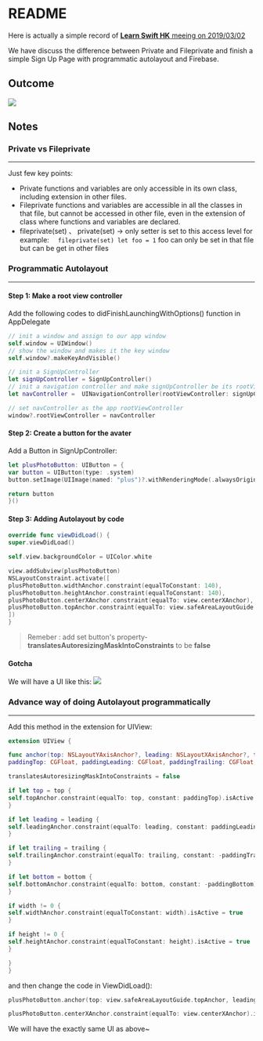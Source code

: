 # README

Here is actually a simple record of [**Learn Swift HK** meeing on 2019/03/02](https://www.meetup.com/Learn-Swift-HK/events/256881188/)

We have discuss the difference between Private and Fileprivate and finish a simple Sign Up Page with programmatic autolayout and Firebase.

## Outcome
![](https://i.imgur.com/b1AT5lA.png)

## Notes




### **Private vs Fileprivate**
---

Just few key points:

- Private functions and variables are only accessible in its own class, including extension in other files.
- Fileprivate functions and variables are accessible in all the classes in that file, but cannot be accessed in other file, even in the extension of class where functions and variables are declared.
- fileprivate(set) 、 private(set) -> only setter is set to this access level
for example: `   fileprivate(set) let foo = 1 ` 
foo can only be set in that file but can be get in other files



### **Programmatic Autolayout**


---



#### Step 1: Make a root view controller


Add the following codes to didFinishLaunchingWithOptions() function in AppDelegate

```swift
// init a window and assign to our app window
self.window = UIWindow() 
// show the window and makes it the key window
self.window?.makeKeyAndVisible() 

// init a SignUpController
let signUpController = SignUpController()
// init a navigation controller and make signUpController be its rootViewController
let navController =  UINavigationController(rootViewController: signUpController)

// set navController as the app rootViewController 
window?.rootViewController = navController

```

#### Step 2: Create a button for the avater

Add a Button in SignUpController:

```swift
let plusPhotoButton: UIButton = {
var button = UIButton(type: .system)
button.setImage(UIImage(named: "plus")?.withRenderingMode(.alwaysOriginal), for: .normal)  // withRenderingMode -> default is showing the image with tint color

return button
}()

```
#### Step 3: Adding Autolayout by code

```swift
override func viewDidLoad() {
super.viewDidLoad()

self.view.backgroundColor = UIColor.white

view.addSubview(plusPhotoButton)
NSLayoutConstraint.activate([
plusPhotoButton.widthAnchor.constraint(equalToConstant: 140),
plusPhotoButton.heightAnchor.constraint(equalToConstant: 140),
plusPhotoButton.centerXAnchor.constraint(equalTo: view.centerXAnchor),
plusPhotoButton.topAnchor.constraint(equalTo: view.safeAreaLayoutGuide.topAnchor, constant: 50)
])
}

```
> Remeber :
> add set button's property-**translatesAutoresizingMaskIntoConstraints** to be **false**
> 

#### Gotcha
We will have a UI like this:
![](https://i.imgur.com/gbIPkaD.png)




### **Advance way of doing Autolayout programmatically**


---


Add this method in the extension for UIView:
```swift
extension UIView {

func anchor(top: NSLayoutYAxisAnchor?, leading: NSLayoutXAxisAnchor?, trailing: NSLayoutXAxisAnchor?, bottom: NSLayoutYAxisAnchor?,
paddingTop: CGFloat, paddingLeading: CGFloat, paddingTrailing: CGFloat, paddingBottom: CGFloat, width: CGFloat, height: CGFloat) {

translatesAutoresizingMaskIntoConstraints = false

if let top = top {
self.topAnchor.constraint(equalTo: top, constant: paddingTop).isActive = true
}

if let leading = leading {
self.leadingAnchor.constraint(equalTo: leading, constant: paddingLeading).isActive = true
}

if let trailing = trailing {
self.trailingAnchor.constraint(equalTo: trailing, constant: -paddingTrailing).isActive = true
}

if let bottom = bottom {
self.bottomAnchor.constraint(equalTo: bottom, constant: -paddingBottom).isActive = true
}

if width != 0 {
self.widthAnchor.constraint(equalToConstant: width).isActive = true
}

if height != 0 {
self.heightAnchor.constraint(equalToConstant: height).isActive = true
}

}
}
```

and then change the code in ViewDidLoad():
```swift
plusPhotoButton.anchor(top: view.safeAreaLayoutGuide.topAnchor, leading: nil, trailing: nil, bottom: nil, paddingTop: 50, paddingLeading: 0, paddingTrailing: 0, paddingBottom: 0, width: 140, height: 140)

plusPhotoButton.centerXAnchor.constraint(equalTo: view.centerXAnchor).isActive = true

```

We will have the exactly same UI as above~


